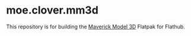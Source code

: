 # moe.clover.mm3d

This repository is for building the [Maverick Model 3D](https://clover.moe/mm3d)
Flatpak for Flathub.
